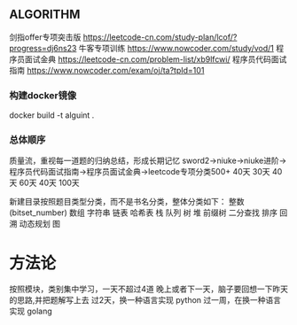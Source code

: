 ## ALGORITHM
剑指offer专项突击版
https://leetcode-cn.com/study-plan/lcof/?progress=dj6ns23
牛客专项训练
https://www.nowcoder.com/study/vod/1
程序员面试金典
https://leetcode-cn.com/problem-list/xb9lfcwi/
程序员代码面试指南
https://www.nowcoder.com/exam/oj/ta?tpId=101

### 构建docker镜像
docker build -t alguint .

### 总体顺序
质量流，重视每一道题的归纳总结，形成长期记忆
sword2->niuke->niuke进阶->程序员代码面试指南->程序员面试金典->leetcode专项分类500+
40天    30天    40天     60天               40天           100天

新建目录按照题目类型分类，而不是书名分类，整体分类如下：
整数(bitset_number)
数组
字符串
链表
哈希表
栈
队列
树
堆
前缀树
二分查找
排序
回溯
动态规划
图
# 方法论
按照模块，类别集中学习，一天不超过4道
晚上或者下一天，脑子要回想一下昨天的思路,并把题解写上去
过2天，换一种语言实现 python
过一周，在换一种语言实现 golang